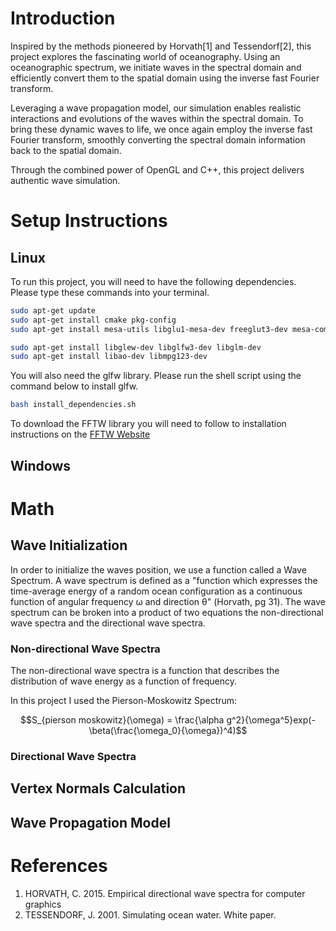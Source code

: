 # Introduction

Inspired by the methods pioneered by Horvath[1] and Tessendorf[2], this project explores the fascinating world of oceanography. Using an oceanographic spectrum, we initiate waves in the spectral domain and efficiently convert them to the spatial domain using the inverse fast Fourier transform.

Leveraging a wave propagation model, our simulation enables realistic interactions and evolutions of the waves within the spectral domain. To bring these dynamic waves to life, we once again employ the inverse fast Fourier transform, smoothly converting the spectral domain information back to the spatial domain.

Through the combined power of OpenGL and C++, this project delivers authentic wave simulation. 

# Setup Instructions

## Linux

To run this project, you will need to have the following dependencies. Please type these commands into your terminal.

```sh
sudo apt-get update
sudo apt-get install cmake pkg-config
sudo apt-get install mesa-utils libglu1-mesa-dev freeglut3-dev mesa-common-dev

sudo apt-get install libglew-dev libglfw3-dev libglm-dev
sudo apt-get install libao-dev libmpg123-dev
```

You will also need the glfw library. Please run the shell script using the command below to install glfw.

```sh
bash install_dependencies.sh
```

To download the FFTW library you will need to follow to installation instructions on the [FFTW Website](https://www.fftw.org/download.html)
## Windows

# Math

## Wave Initialization

In order to initialize the waves position, we use a function called a Wave Spectrum. A wave spectrum is defined as a "function which expresses the time-average energy of a random ocean configuration as a continuous function of angular frequency ω and direction θ" (Horvath, pg 31). The wave spectrum can be broken into a product of two equations the non-directional wave spectra and the directional wave spectra.

### Non-directional Wave Spectra

The non-directional wave spectra is a function that describes the distribution of wave energy as a function of frequency.

In this project I used the Pierson-Moskowitz Spectrum:

$$S_{pierson moskowitz}(\omega) = \frac{\alpha g^2}{\omega^5}exp(-\beta(\frac{\omega_0}{\omega})^4)$$

### Directional Wave Spectra

## Vertex Normals Calculation
## Wave Propagation Model

# References

1. HORVATH, C. 2015. Empirical directional wave spectra for computer graphics
2. TESSENDORF, J. 2001. Simulating ocean water. White paper.